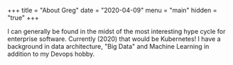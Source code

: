 +++
title = "About Greg"
date = "2020-04-09"
menu = "main"
hidden = "true"
+++

I can generally be found in the midst of the most interesting hype
cycle for enterprise software.  Currently (2020) that would be
Kubernetes!  I have a background in data architecture, "Big Data" and Machine Learning in addition to my Devops hobby.
